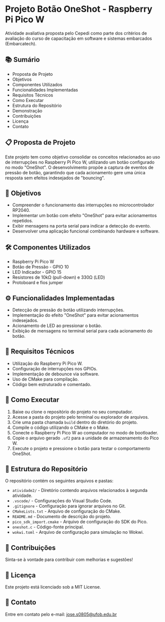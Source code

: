 # Projeto Botão OneShot - Raspberry Pi Pico W

Atividade avaliativa proposta pelo Cepedi como parte dos critérios de avaliação do curso de capacitação em software e sistemas embarcados (Embarcatech).

## 📚 Sumário
- Proposta de Projeto  
- Objetivos  
- Componentes Utilizados  
- Funcionalidades Implementadas  
- Requisitos Técnicos  
- Como Executar  
- Estrutura do Repositório  
- Demonstração  
- Contribuições  
- Licença  
- Contato  

## 📋 Proposta de Projeto
Este projeto tem como objetivo consolidar os conceitos relacionados ao uso de interrupções no Raspberry Pi Pico W, utilizando um botão configurado no modo "OneShot". O desenvolvimento propõe a captura de eventos de pressão de botão, garantindo que cada acionamento gere uma única resposta sem efeitos indesejados de "bouncing".

## 🎯 Objetivos
- Compreender o funcionamento das interrupções no microcontrolador RP2040.  
- Implementar um botão com efeito "OneShot" para evitar acionamentos repetidos.  
- Exibir mensagens na porta serial para indicar a detecção do evento.  
- Desenvolver uma aplicação funcional combinando hardware e software.  

## 🛠️ Componentes Utilizados
- Raspberry Pi Pico W  
- Botão de Pressão - GPIO 10  
- LED Indicador - GPIO 15  
- Resistores de 10kΩ (pull-down) e 330Ω (LED)  
- Protoboard e fios jumper  

## ⚙️ Funcionalidades Implementadas
- Detecção de pressão do botão utilizando interrupções.  
- Implementação do efeito "OneShot" para evitar acionamentos indesejados.  
- Acionamento de LED ao pressionar o botão.  
- Exibição de mensagens no terminal serial para cada acionamento do botão.  

## 📝 Requisitos Técnicos
- Utilização do Raspberry Pi Pico W.  
- Configuração de interrupções nos GPIOs.  
- Implementação de debounce via software.  
- Uso de CMake para compilação.  
- Código bem estruturado e comentado.  

## 🚀 Como Executar
1. Baixe ou clone o repositório do projeto no seu computador.  
2. Acesse a pasta do projeto pelo terminal ou explorador de arquivos.  
3. Crie uma pasta chamada `build` dentro do diretório do projeto.  
4. Compile o código utilizando o CMake e o Make.  
5. Conecte o Raspberry Pi Pico W ao computador no modo de bootloader.  
6. Copie o arquivo gerado `.uf2` para a unidade de armazenamento do Pico W.  
7. Execute o projeto e pressione o botão para testar o comportamento OneShot.  

## 📂 Estrutura do Repositório
O repositório contém os seguintes arquivos e pastas:
- `atividade2/` - Diretório contendo arquivos relacionados à segunda atividade.  
- `.vscode/` - Configurações do Visual Studio Code.  
- `.gitignore` - Configuração para ignorar arquivos no Git.  
- `CMakeLists.txt` - Arquivo de configuração do CMake.  
- `README.md` - Documento de descrição do projeto.  
- `pico_sdk_import.cmake` - Arquivo de configuração do SDK do Pico.  
- `oneshot.c` - Código-fonte principal.  
- `wokwi.toml` - Arquivo de configuração para simulação no Wokwi.  

## 🤝 Contribuições
Sinta-se à vontade para contribuir com melhorias e sugestões!

## 📄 Licença
Este projeto está licenciado sob a MIT License.

## 📧 Contato
Entre em contato pelo e-mail: jose.s0805@ufob.edu.br

